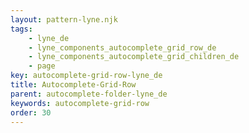 ```yaml
---
layout: pattern-lyne.njk
tags: 
    - lyne_de
    - lyne_components_autocomplete_grid_row_de
    - lyne_components_autocomplete_grid_children_de
    - page
key: autocomplete-grid-row-lyne_de
title: Autocomplete-Grid-Row
parent: autocomplete-folder-lyne_de
keywords: autocomplete-grid-row
order: 30
---
```

